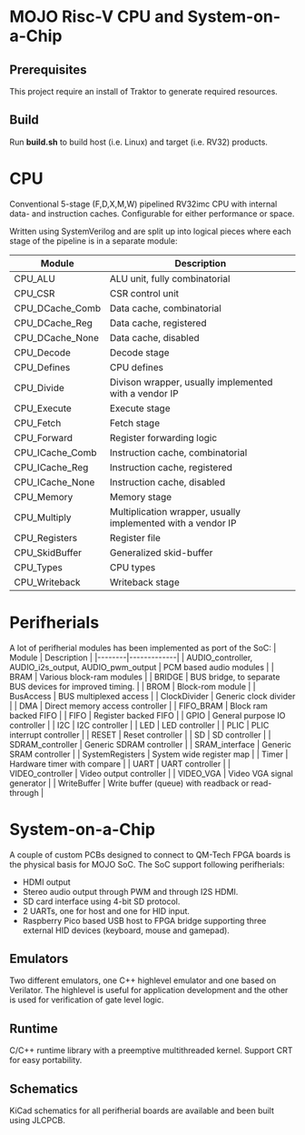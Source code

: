# MOJO Risc-V CPU and System-on-a-Chip

## Prerequisites
This project require an install of Traktor to generate required resources.

## Build
Run __build.sh__ to build host (i.e. Linux) and target (i.e. RV32) products.

# CPU
Conventional 5-stage (F,D,X,M,W) pipelined RV32imc CPU with internal data- and instruction caches.
Configurable for either performance or space.

Written using SystemVerilog and are split up into logical pieces where each stage of the pipeline is in a separate module:

| Module | Description |
|--------|-------------|
| CPU_ALU | ALU unit, fully combinatorial |
| CPU_CSR | CSR control unit |
| CPU_DCache_Comb | Data cache, combinatorial |
| CPU_DCache_Reg | Data cache, registered |
| CPU_DCache_None | Data cache, disabled |
| CPU_Decode | Decode stage |
| CPU_Defines | CPU defines |
| CPU_Divide | Divison wrapper, usually implemented with a vendor IP |
| CPU_Execute | Execute stage |
| CPU_Fetch | Fetch stage |
| CPU_Forward | Register forwarding logic |
| CPU_ICache_Comb | Instruction cache, combinatorial |
| CPU_ICache_Reg | Instruction cache, registered |
| CPU_ICache_None | Instruction cache, disabled |
| CPU_Memory | Memory stage |
| CPU_Multiply | Multiplication wrapper, usually implemented with a vendor IP |
| CPU_Registers | Register file |
| CPU_SkidBuffer | Generalized skid-buffer |
| CPU_Types | CPU types |
| CPU_Writeback | Writeback stage |

# Perifherials
A lot of perifherial modules has been implemented as port of the SoC:
| Module | Description |
|--------|-------------|
| AUDIO_controller, AUDIO_i2s_output, AUDIO_pwm_output | PCM based audio modules |
| BRAM | Various block-ram modules |
| BRIDGE | BUS bridge, to separate BUS devices for improved timing. |
| BROM | Block-rom module |
| BusAccess | BUS multiplexed access |
| ClockDivider | Generic clock divider |
| DMA | Direct memory access controller |
| FIFO_BRAM | Block ram backed FIFO |
| FIFO | Register backed FIFO |
| GPIO | General purpose IO controller |
| I2C | I2C controller |
| LED | LED controller |
| PLIC | PLIC interrupt controller |
| RESET | Reset controller |
| SD | SD controller |
| SDRAM_controller | Generic SDRAM controller |
| SRAM_interface | Generic SRAM controller |
| SystemRegisters | System wide register map |
| Timer | Hardware timer with compare |
| UART | UART controller |
| VIDEO_controller | Video output controller |
| VIDEO_VGA | Video VGA signal generator |
| WriteBuffer | Write buffer (queue) with readback or read-through |

# System-on-a-Chip
A couple of custom PCBs designed to connect to QM-Tech FPGA boards is the physical basis for MOJO SoC.
The SoC support following perifherials:
* HDMI output
* Stereo audio output through PWM and through I2S HDMI.
* SD card interface using 4-bit SD protocol.
* 2 UARTs, one for host and one for HID input.
* Raspberry Pico based USB host to FPGA bridge supporting three external HID devices (keyboard, mouse and gamepad).

## Emulators
Two different emulators, one C++ highlevel emulator and one based on Verilator. The highlevel is useful for application development and the other is used for verification of gate level logic.

## Runtime
C/C++ runtime library with a preemptive multithreaded kernel. Support CRT for easy portability.

## Schematics
KiCad schematics for all perifherial boards are available and been built using JLCPCB.
